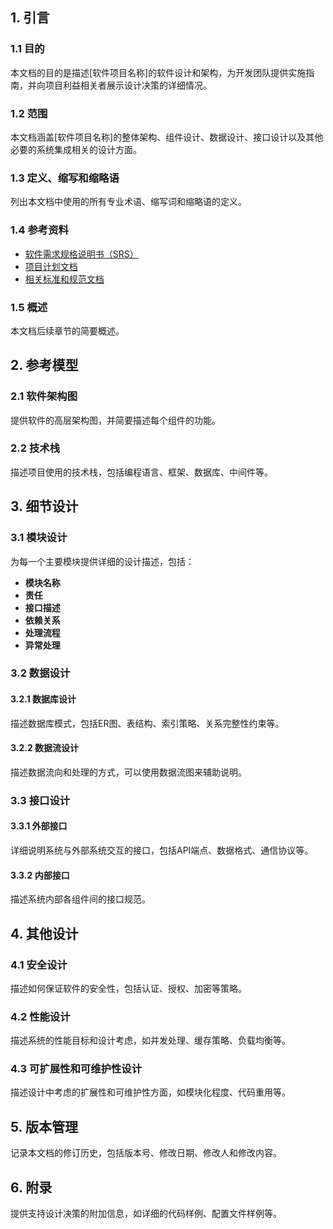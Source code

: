 ## 1. 引言

### 1.1 目的

本文档的目的是描述[软件项目名称]的软件设计和架构，为开发团队提供实施指南，并向项目利益相关者展示设计决策的详细情况。

### 1.2 范围

本文档涵盖[软件项目名称]的整体架构、组件设计、数据设计、接口设计以及其他必要的系统集成相关的设计方面。

### 1.3 定义、缩写和缩略语

列出本文档中使用的所有专业术语、缩写词和缩略语的定义。

### 1.4 参考资料

- [软件需求规格说明书（SRS）](软件需求规格说明书%20(SRS).md)
- [项目计划文档](项目计划文档.md)
- [相关标准和规范文档](standard.md)

### 1.5 概述

本文档后续章节的简要概述。

## 2. 参考模型

### 2.1 软件架构图

提供软件的高层架构图，并简要描述每个组件的功能。

### 2.2 技术栈

描述项目使用的技术栈，包括编程语言、框架、数据库、中间件等。

## 3. 细节设计

### 3.1 模块设计

为每一个主要模块提供详细的设计描述，包括：

- **模块名称**
- **责任**
- **接口描述**
- **依赖关系**
- **处理流程**
- **异常处理**

### 3.2 数据设计

#### 3.2.1 数据库设计

描述数据库模式，包括ER图、表结构、索引策略、关系完整性约束等。

#### 3.2.2 数据流设计

描述数据流向和处理的方式，可以使用数据流图来辅助说明。

### 3.3 接口设计

#### 3.3.1 外部接口

详细说明系统与外部系统交互的接口，包括API端点、数据格式、通信协议等。

#### 3.3.2 内部接口

描述系统内部各组件间的接口规范。

## 4. 其他设计

### 4.1 安全设计

描述如何保证软件的安全性，包括认证、授权、加密等策略。

### 4.2 性能设计

描述系统的性能目标和设计考虑，如并发处理、缓存策略、负载均衡等。

### 4.3 可扩展性和可维护性设计

描述设计中考虑的扩展性和可维护性方面，如模块化程度、代码重用等。

## 5. 版本管理

记录本文档的修订历史，包括版本号、修改日期、修改人和修改内容。

## 6. 附录

提供支持设计决策的附加信息，如详细的代码样例、配置文件样例等。